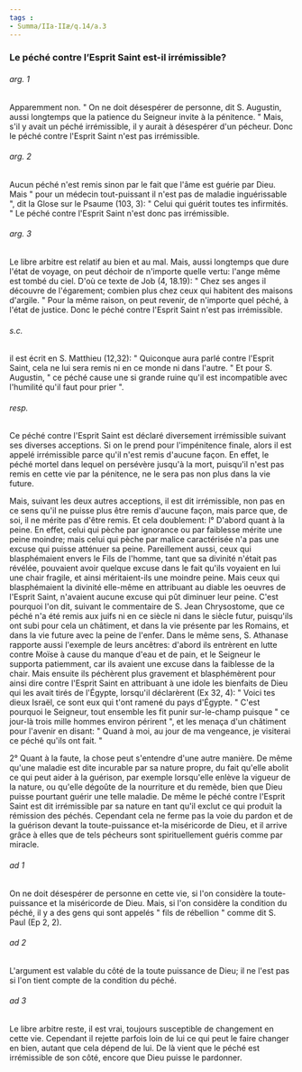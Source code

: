 ```yaml
---
tags : 
- Summa/IIa-IIæ/q.14/a.3
---
```


### Le péché contre l’Esprit Saint est-il irrémissible?

###### arg. 1
Apparemment non. " On ne doit désespérer de personne, dit S. Augustin, aussi longtemps que la patience du Seigneur invite à la pénitence. " Mais, s'il y avait un péché irrémissible, il y aurait à désespérer d'un pécheur. Donc le péché contre l'Esprit Saint n'est pas irrémissible. 

###### arg. 2
Aucun péché n'est remis sinon par le fait que l'âme est guérie par Dieu. Mais " pour un médecin tout-puissant il n'est pas de maladie inguérissable ", dit la Glose sur le Psaume (103, 3): " Celui qui guérit toutes tes infirmités. " Le péché contre l'Esprit Saint n'est donc pas irrémissible. 

###### arg. 3
Le libre arbitre est relatif au bien et au mal. Mais, aussi longtemps que dure l'état de voyage, on peut déchoir de n'importe quelle vertu: l'ange même est tombé du ciel. D'où ce texte de Job (4, 18.19): " Chez ses anges il découvre de l'égarement; combien plus chez ceux qui habitent des maisons d'argile. " Pour la même raison, on peut revenir, de n'importe quel péché, à l'état de justice. Donc le péché contre l'Esprit Saint n'est pas irrémissible. 

###### s.c.
il est écrit en S. Matthieu (12,32): " Quiconque aura parlé contre l'Esprit Saint, cela ne lui sera remis ni en ce monde ni dans l'autre. " Et pour S. Augustin, " ce péché cause une si grande ruine qu'il est incompatible avec l'humilité qu'il faut pour prier ". 

###### resp.
Ce péché contre l'Esprit Saint est déclaré diversement irrémissible suivant ses diverses acceptions. Si on le prend pour l'impénitence finale, alors il est appelé irrémissible parce qu'il n'est remis d'aucune façon. En effet, le péché mortel dans lequel on persévère jusqu'à la mort, puisqu'il n'est pas remis en cette vie par la pénitence, ne le sera pas non plus dans la vie future. 

Mais, suivant les deux autres acceptions, il est dit irrémissible, non pas en ce sens qu'il ne puisse plus être remis d'aucune façon, mais parce que, de soi, il ne mérite pas d'être remis. Et cela doublement: l° D'abord quant à la peine. En effet, celui qui pèche par ignorance ou par faiblesse mérite une peine moindre; mais celui qui pèche par malice caractérisée n'a pas une excuse qui puisse atténuer sa peine. Pareillement aussi, ceux qui blasphémaient envers le Fils de l'homme, tant que sa divinité n'était pas révélée, pouvaient avoir quelque excuse dans le fait qu'ils voyaient en lui une chair fragile, et ainsi méritaient-ils une moindre peine. Mais ceux qui blasphémaient la divinité elle-même en attribuant au diable les oeuvres de l'Esprit Saint, n'avaient aucune excuse qui pût diminuer leur peine. C'est pourquoi l'on dit, suivant le commentaire de S. Jean Chrysostome, que ce péché n'a été remis aux juifs ni en ce siècle ni dans le siècle futur, puisqu'ils ont subi pour cela un châtiment, et dans la vie présente par les Romains, et dans la vie future avec la peine de l'enfer. Dans le même sens, S. Athanase rapporte aussi l'exemple de leurs ancêtres: d'abord ils entrèrent en lutte contre Moïse à cause du manque d'eau et de pain, et le Seigneur le supporta patiemment, car ils avaient une excuse dans la faiblesse de la chair. Mais ensuite ils péchèrent plus gravement et blasphémèrent pour ainsi dire contre l'Esprit Saint en attribuant à une idole les bienfaits de Dieu qui les avait tirés de l'Égypte, lorsqu'il déclarèrent (Ex 32, 4): " Voici tes dieux Israël, ce sont eux qui t'ont ramené du pays d'Égypte. " C'est pourquoi le Seigneur, tout ensemble les fit punir sur-le-champ puisque " ce jour-là trois mille hommes environ périrent ", et les menaça d'un châtiment pour l'avenir en disant: " Quand à moi, au jour de ma vengeance, je visiterai ce péché qu'ils ont fait. " 

2° Quant à la faute, la chose peut s'entendre d'une autre manière. De même qu'une maladie est dite incurable par sa nature propre, du fait qu'elle abolit ce qui peut aider à la guérison, par exemple lorsqu'elle enlève la vigueur de la nature, ou qu'elle dégoûte de la nourriture et du remède, bien que Dieu puisse pourtant guérir une telle maladie. De même le péché contre l'Esprit Saint est dit irrémissible par sa nature en tant qu'il exclut ce qui produit la rémission des péchés. Cependant cela ne ferme pas la voie du pardon et de la guérison devant la toute-puissance et-la miséricorde de Dieu, et il arrive grâce à elles que de tels pécheurs sont spirituellement guéris comme par miracle. 

###### ad 1
On ne doit désespérer de personne en cette vie, si l'on considère la toute-puissance et la miséricorde de Dieu. Mais, si l'on considère la condition du péché, il y a des gens qui sont appelés " fils de rébellion " comme dit S. Paul (Ep 2, 2). 

###### ad 2
L'argument est valable du côté de la toute puissance de Dieu; il ne l'est pas si l'on tient compte de la condition du péché. 

###### ad 3
Le libre arbitre reste, il est vrai, toujours susceptible de changement en cette vie. Cependant il rejette parfois loin de lui ce qui peut le faire changer en bien, autant que cela dépend de lui. De là vient que le péché est irrémissible de son côté, encore que Dieu puisse le pardonner. 

